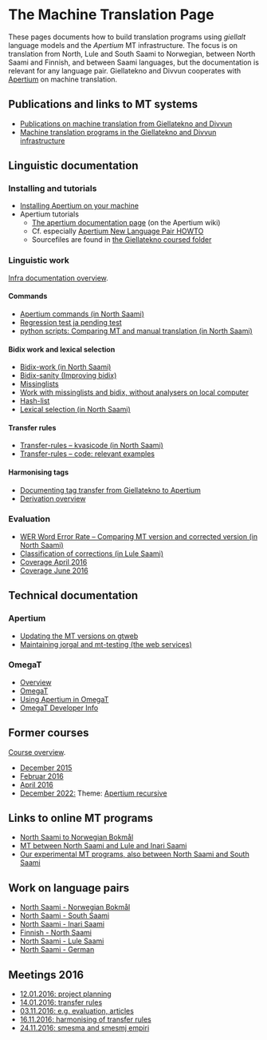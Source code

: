 # The Machine Translation Page

These pages documents how to build translation programs using
_giellalt_ language models and the _Apertium_ MT infrastructure. The
focus is on translation from North, Lule and South Saami to Norwegian,
between North Saami and Finnish, and between Saami languages, but the
documentation is relevant for any language pair. Giellatekno and
Divvun cooperates with [Apertium](http://wiki.apertium.org) on machine
translation.

## Publications and links to MT systems

- [Publications on machine translation from Giellatekno and Divvun](https://giellatekno.uit.no/MTpublications.html)
- [Machine translation programs in the Giellatekno and Divvun infrastructure](https://gtweb.uit.no/mt/)

## Linguistic documentation

### Installing and tutorials

- [Installing Apertium on your machine](DailyCompilingOfApertiumFiles.html)
- Apertium tutorials
  - [The apertium documentation page](https://wiki.apertium.org/wiki/Documentation) (on the Apertium wiki)
  - Cf. especially [Apertium New Language Pair HOWTO](https://wiki.apertium.org/wiki/Apertium_New_Language_Pair_HOWTO)
  - Sourcefiles are found in [the Giellatekno coursed folder](https://gtsvn.uit.no/langtech/trunk/courses/apertium-for-dummies/)

### Linguistic work

[Infra documentation overview](infra/index.md).

#### Commands

- [Apertium commands (in North Saami)](infra/ApertiumCommands.html)
- [Regression test ja pending test](infra/Testing.html)
- [python scripts: Comparing MT and manual translation (in North Saami)](infra/Paralleltexts.html)

#### Bidix work and lexical selection

- [Bidix-work (in North Saami)](infra/BidixWork.html)
- [Bidix-sanity (Improving bidix)](infra/bidixsanity.html)
- [Missinglists](infra/MissingList.html)
- [Work with missinglists and bidix, without analysers on local computer](infra/StWorkers.html)
- [Hash-list](infra/HashList.html)
- [Lexical selection (in North Saami)](infra/LexicalSelection.html)

#### Transfer rules

- [Transfer-rules – kvasicode (in North Saami)](infra/TransferRules.html)
- [Transfer-rules – code: relevant examples](infra/TransferRules_examples.html)

#### Harmonising tags

- [Documenting tag transfer from Giellatekno to Apertium](http://wiki.apertium.org/wiki/Integration_and_tagset_conversion_with_Giellatekno)
- [Derivation overview](infra/DerivationOverview.html)

### Evaluation

- [WER Word Error Rate – Comparing MT version and corrected version (in North Saami)](infra/WordErrorRateTesting.html)
- [Classification of corrections (in Lule Saami)](infra/ErrorClassification.html)
- [Coverage April 2016](courses/sjangertest.html)
- [Coverage June 2016](courses/sjangertest2.html)

## Technical documentation

### Apertium

- [Updating the MT versions on gtweb](infra/UpdatingApertiumOnGtweb.html)
- [Maintaining jorgal and mt-testing (the web services)](ConfiguringUpdatingMTServer.html)

### OmegaT

- [Overview](omegat/index.md)
- [OmegaT](omegat/OmegaT.html)
- [Using Apertium in OmegaT](infra/ApertiumOmegaT.html)
- [OmegaT Developer Info](omegat/OmegaTTDeveloperInfo.html)

## Former courses

[Course overview](courses/index.md).

- [December 2015](courses/courseDecember2015.html)
- [Februar 2016](courses/courseFebruar2016.html)
- [April 2016](courses/courseApril2016.html)
- [December 2022:](courses/courseDecember2022.html) Theme:
  [Apertium recursive](https://wiki.apertium.org/wiki/Apertium-recursive)

## Links to online MT programs

- [North Saami to Norwegian Bokmål](http://jorgal.uit.no/)
- [MT between North Saami and Lule and Inari Saami](http://gtweb.uit.no/mt/)
- [Our experimental MT programs, also between North Saami and South Saami](http://gtweb.uit.no/mt-testing/)

## Work on language pairs

- [North Saami - Norwegian Bokmål](smenob/NorthSaamiNorwegianMachineTranslation.html)
- [North Saami - South Saami](smesma/NorthSaamiSouthSaamiMachineTranslation.html)
- [North Saami - Inari Saami](smesmn/NorthSaamiInariSaamiMachineTranslation.html)
- [Finnish - North Saami](smefin/smefin.html)
- [North Saami - Lule Saami](smesmj/NorthSaamiLuleSaamiMachineTranslation.html)
- [North Saami - German](smedeu/NorthSaamiGermanMachineTranslation.html)

## Meetings 2016

- [12.01.2016: project planning](meetings/160112.html)
- [14.01.2016: transfer rules](meetings/160114.html)
- [03.11.2016: e.g. evaluation, articles](meetings/161103.html)
- [16.11.2016: harmonising of transfer rules](meetings/161116.html)
- [24.11.2016: smesma and smesmj empiri](meetings/161124.html)
